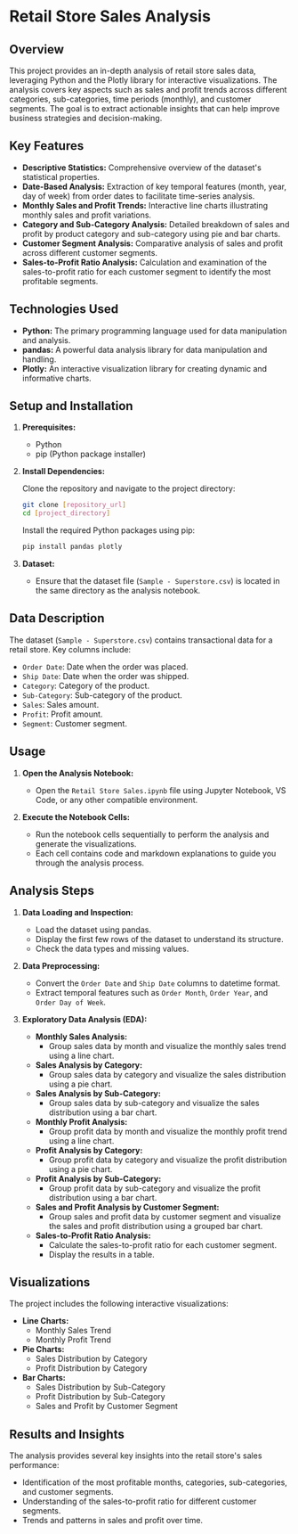 # Retail Store Sales Analysis

## Overview

This project provides an in-depth analysis of retail store sales data, leveraging Python and the Plotly library for interactive visualizations. The analysis covers key aspects such as sales and profit trends across different categories, sub-categories, time periods (monthly), and customer segments. The goal is to extract actionable insights that can help improve business strategies and decision-making.

## Key Features

-   **Descriptive Statistics:** Comprehensive overview of the dataset's statistical properties.
-   **Date-Based Analysis:** Extraction of key temporal features (month, year, day of week) from order dates to facilitate time-series analysis.
-   **Monthly Sales and Profit Trends:** Interactive line charts illustrating monthly sales and profit variations.
-   **Category and Sub-Category Analysis:** Detailed breakdown of sales and profit by product category and sub-category using pie and bar charts.
-   **Customer Segment Analysis:** Comparative analysis of sales and profit across different customer segments.
-   **Sales-to-Profit Ratio Analysis:** Calculation and examination of the sales-to-profit ratio for each customer segment to identify the most profitable segments.

## Technologies Used

-   **Python:** The primary programming language used for data manipulation and analysis.
-   **pandas:** A powerful data analysis library for data manipulation and handling.
-   **Plotly:** An interactive visualization library for creating dynamic and informative charts.

## Setup and Installation

1.  **Prerequisites:**
    -   Python
    -   pip (Python package installer)

2.  **Install Dependencies:**

    Clone the repository and navigate to the project directory:

    ```bash
    git clone [repository_url]
    cd [project_directory]
    ```

    Install the required Python packages using pip:

    ```bash
    pip install pandas plotly
    ```

3.  **Dataset:**

    -   Ensure that the dataset file (`Sample - Superstore.csv`) is located in the same directory as the analysis notebook.

## Data Description

The dataset (`Sample - Superstore.csv`) contains transactional data for a retail store. Key columns include:

-   `Order Date`: Date when the order was placed.
-   `Ship Date`: Date when the order was shipped.
-   `Category`: Category of the product.
-   `Sub-Category`: Sub-category of the product.
-   `Sales`: Sales amount.
-   `Profit`: Profit amount.
-   `Segment`: Customer segment.

## Usage

1.  **Open the Analysis Notebook:**

    -   Open the `Retail Store Sales.ipynb` file using Jupyter Notebook, VS Code, or any other compatible environment.

2.  **Execute the Notebook Cells:**

    -   Run the notebook cells sequentially to perform the analysis and generate the visualizations.
    -   Each cell contains code and markdown explanations to guide you through the analysis process.

## Analysis Steps

1.  **Data Loading and Inspection:**

    -   Load the dataset using pandas.
    -   Display the first few rows of the dataset to understand its structure.
    -   Check the data types and missing values.

2.  **Data Preprocessing:**

    -   Convert the `Order Date` and `Ship Date` columns to datetime format.
    -   Extract temporal features such as `Order Month`, `Order Year`, and `Order Day of Week`.

3.  **Exploratory Data Analysis (EDA):**

    -   **Monthly Sales Analysis:**
        -   Group sales data by month and visualize the monthly sales trend using a line chart.
    -   **Sales Analysis by Category:**
        -   Group sales data by category and visualize the sales distribution using a pie chart.
    -   **Sales Analysis by Sub-Category:**
        -   Group sales data by sub-category and visualize the sales distribution using a bar chart.
    -   **Monthly Profit Analysis:**
        -   Group profit data by month and visualize the monthly profit trend using a line chart.
    -   **Profit Analysis by Category:**
        -   Group profit data by category and visualize the profit distribution using a pie chart.
    -   **Profit Analysis by Sub-Category:**
        -   Group profit data by sub-category and visualize the profit distribution using a bar chart.
    -   **Sales and Profit Analysis by Customer Segment:**
        -   Group sales and profit data by customer segment and visualize the sales and profit distribution using a grouped bar chart.
    -   **Sales-to-Profit Ratio Analysis:**
        -   Calculate the sales-to-profit ratio for each customer segment.
        -   Display the results in a table.


## Visualizations

The project includes the following interactive visualizations:

-   **Line Charts:**
    -   Monthly Sales Trend
    -   Monthly Profit Trend
-   **Pie Charts:**
    -   Sales Distribution by Category
    -   Profit Distribution by Category
-   **Bar Charts:**
    -   Sales Distribution by Sub-Category
    -   Profit Distribution by Sub-Category
    -   Sales and Profit by Customer Segment

## Results and Insights

The analysis provides several key insights into the retail store's sales performance:

-   Identification of the most profitable months, categories, sub-categories, and customer segments.
-   Understanding of the sales-to-profit ratio for different customer segments.
-   Trends and patterns in sales and profit over time.
